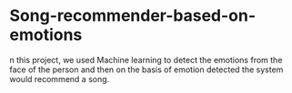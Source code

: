 # Song-recommender-based-on-emotions
n this project, we used Machine learning to detect the emotions from the face of the person and then on the basis of emotion detected the system would recommend a song.
